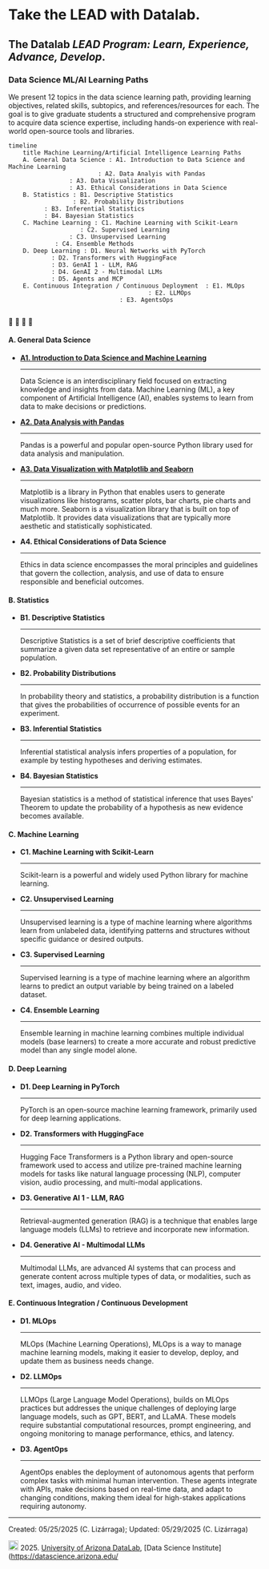 
# Take the LEAD with Datalab.

## The Datalab _LEAD Program: Learn, Experience, Advance, Develop_.

### Data Science ML/AI Learning Paths

We present 12 topics in the data science learning path, providing learning objectives, related skills, subtopics, and references/resources for each. The goal is to give graduate students a structured and comprehensive program to acquire data science expertise, including hands-on experience with real-world open-source tools and libraries.


<p style="text-align:center">

```mermaid
timeline
    title Machine Learning/Artificial Intelligence Learning Paths
    A. General Data Science : A1. Introduction to Data Science and Machine Learning
    	    	 	     : A2. Data Analyis with Pandas
			     : A3. Data Visualization
			     : A3. Ethical Considerations in Data Science
    B. Statistics : B1. Descriptive Statistics
                  : B2. Probability Distributions
		  : B3. Inferential Statistics
		  : B4. Bayesian Statistics
    C. Machine Learning : C1. Machine Learning with Scikit-Learn
       	       		: C2. Supervised Learning
	        	 : C3. Unsupervised Learning
			 : C4. Ensemble Methods
    D. Deep Learning : D1. Neural Networks with PyTorch
		    : D2. Transformers with HuggingFace
		    : D3. GenAI 1 - LLM, RAG
		    : D4. GenAI 2 - Multimodal LLMs
		    : D5. Agents and MCP
    E. Continuous Integration / Continuous Deployment  : E1. MLOps
       		  	      		   	       : E2. LLMOps
						       : E3. AgentsOps
						       
```

</p>

:construction: :construction: :construction: :construction: 


#### A. General Data Science

<!--
[**A1: Introduction to Data Science and Machine Learning**](mlpaths/A1_Intro_to_DataScience_and_ML.md)
-->

<div class="grid cards" markdown>

-   [**A1. Introduction to Data Science and Machine Learning**](mlpaths/A1_Intro_to_DataScience_and_ML.md)

    ---

    <p>Data Science is an interdisciplinary field focused on extracting knowledge and insights from data. Machine Learning (ML), a key component of Artificial Intelligence (AI), enables systems to learn from data to make decisions or predictions.</p>

-   [<b>A2. Data Analysis with Pandas</b>](mlpaths/A2_Python_for_DataScience.md)

    ---

    <p>Pandas is a powerful and popular open-source Python library used for data analysis and manipulation.

-   [<b>A3. Data Visualization with Matplotlib and Seaborn</b>](mlpaths/A2_Python_for_DataScience.md)

    ---

    <p>Matplotlib is a library in Python that enables users to generate visualizations like histograms, scatter plots, bar charts, pie charts and much more. Seaborn is a visualization library that is built on top of Matplotlib. It provides data visualizations that are typically more aesthetic and statistically sophisticated.
 

-   <b>A4. Ethical Considerations of Data Science</b>

    ---

    <p>Ethics in data science encompasses the moral principles and guidelines that govern the collection, analysis, and use of data to ensure responsible and beneficial outcomes. 

</div>

#### B. Statistics

<div class="grid cards" markdown>

-   <b>B1. Descriptive Statistics</b>

    ---

    <p>Descriptive Statistics is a set of brief descriptive coefficients that summarize a given data set representative of an entire or sample population.

-   <b>B2. Probability Distributions</b>

    ---

    <p>In probability theory and statistics, a probability distribution is a function that gives the probabilities of occurrence of possible events for an experiment.

-   <b>B3. Inferential Statistics</b>

    ---

    <p>Inferential statistical analysis infers properties of a population, for example by testing hypotheses and deriving estimates.

-   <b>B4. Bayesian Statistics</b>

    ---

    <p>Bayesian statistics is a method of statistical inference that uses Bayes' Theorem to update the probability of a hypothesis as new evidence becomes available. 


</div>


#### C. Machine Learning

<div class="grid cards" markdown>

-   <b>C1. Machine Learning with Scikit-Learn</b>

    ---

    <p>Scikit-learn is a powerful and widely used Python library for machine learning. 

-   <b>C2. Unsupervised Learning</b>

    ---

    <p>Unsupervised learning is a type of machine learning where algorithms learn from unlabeled data, identifying patterns and structures without specific guidance or desired outputs.

-   <b>C3. Supervised Learning</b>

    ---

    <p>Supervised learning is a type of machine learning where an algorithm learns to predict an output variable by being trained on a labeled dataset. 

-   <b>C4. Ensemble Learning</b>

    ---

    <p>Ensemble learning in machine learning combines multiple individual models (base learners) to create a more accurate and robust predictive model than any single model alone. 




</div>

#### D. Deep Learning

<div class="grid cards" markdown>

-   <b>D1. Deep Learning in PyTorch </b>

    ---

    <p>PyTorch is an open-source machine learning framework, primarily used for deep learning applications.


-   <b>D2. Transformers with HuggingFace</b>

    ---

    <p>Hugging Face Transformers is a Python library and open-source framework used to access and utilize pre-trained machine learning models for tasks like natural language processing (NLP), computer vision, audio processing, and multi-modal applications. 


-   <b>D3. Generative AI 1 - LLM, RAG</b>

    ---

    <p>Retrieval-augmented generation (RAG) is a technique that enables large language models (LLMs) to retrieve and incorporate new information. 


-   <b>D4. Generative AI - Multimodal LLMs </b>

    ---

    <p>Multimodal LLMs, are advanced AI systems that can process and generate content across multiple types of data, or modalities, such as text, images, audio, and video. 


</div>


#### E. Continuous Integration / Continuous Development

<div class="grid cards" markdown>

-   <b>D1. MLOps</b>

    ---

    <p>MLOps (Machine Learning Operations), MLOps is a way to manage machine learning models, making it easier to develop, deploy, and update them as business needs change.

-   <b>D2. LLMOps</b>

    ---

    <p> LLMOps (Large Language Model Operations), builds on MLOps practices but addresses the unique challenges of deploying large language models, such as GPT, BERT, and LLaMA. These models require substantial computational resources, prompt engineering, and ongoing monitoring to manage performance, ethics, and latency.


-   <b>D3. AgentOps</b>

    ---

    <p>AgentOps enables the deployment of autonomous agents that perform complex tasks with minimal human intervention. These agents integrate with APIs, make decisions based on real-time data, and adapt to changing conditions, making them ideal for high-stakes applications requiring autonomy.

</div>


***

Created: 05/25/2025 (C. Lizárraga); Updated: 05/29/2025 (C. Lizárraga)


<img src="https://upload.wikimedia.org/wikipedia/commons/thumb/a/a3/Cc.logo.circle.svg/64px-Cc.logo.circle.svg.png" width=20> 2025. [University of Arizona DataLab](https://datascience.arizona.edu/education/uarizona-data-lab), [Data Science Institute](https://datascience.arizona.edu/




